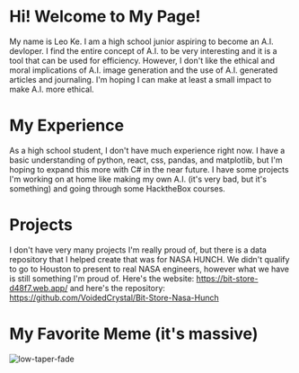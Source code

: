 # Hi! Welcome to My Page!
My name is Leo Ke. I am a high school junior aspiring to become an A.I. devloper. I find the entire concept of A.I. to be very interesting and it is a tool that can be used for efficiency. However, I don't like the ethical and moral implications of A.I. image generation and the use of A.I. generated articles and journaling. I'm hoping I can make at least a small impact to make A.I. more ethical.

# My Experience
As a high school student, I don't have much experience right now. I have a basic understanding of python, react, css, pandas, and matplotlib, but I'm hoping to expand this more with C# in the near future. I have some projects I'm working on at home like making my own A.I. (it's very bad, but it's something) and going through some HacktheBox courses.

# Projects
I don't have very many projects I'm really proud of, but there is a data repository that I helped create that was for NASA HUNCH. We didn't qualify to go to Houston to present to real NASA engineers, however what we have is still something I'm proud of. Here's the website: https://bit-store-d48f7.web.app/ and here's the repository: https://github.com/VoidedCrystal/Bit-Store-Nasa-Hunch

# My Favorite Meme (it's massive)
![low-taper-fade](https://github.com/user-attachments/assets/ffa9ca86-0c9e-4c56-9aed-d01d1ecbd0df)
